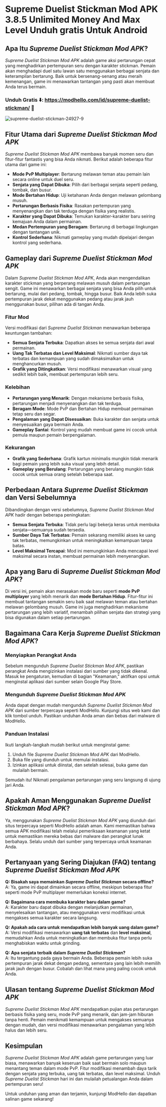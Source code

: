 # Supreme Duelist Stickman Mod APK 3.8.5 Unlimited Money And Max Level Unduh gratis Untuk Android

## Apa Itu *Supreme Duelist Stickman Mod APK*?

*Supreme Duelist Stickman Mod APK* adalah game aksi pertarungan cepat yang menghadirkan pertempuran seru dengan karakter stickman. Pemain akan menghadapi duel satu lawan satu menggunakan berbagai senjata dan keterampilan bertarung. Baik untuk bersenang-senang atau meraih kemenangan, game ini menawarkan tantangan yang pasti akan membuat Anda terus bermain.

### Unduh Gratis ⬇️: https://modhello.com/id/supreme-duelist-stickman/ 📲
![supreme-duelist-stickman-24927-9](https://github.com/user-attachments/assets/2aaa2e57-5111-4bd3-ab0f-ced7e3f90bbd)


## Fitur Utama dari *Supreme Duelist Stickman Mod APK*

*Supreme Duelist Stickman Mod APK* membawa banyak momen seru dan fitur-fitur fantastis yang bisa Anda nikmati. Berikut adalah beberapa fitur utama dari game ini:

- **Mode PvP Multiplayer**: Bertarung melawan teman atau pemain lain secara online untuk duel seru.
- **Senjata yang Dapat Dibuka**: Pilih dari berbagai senjata seperti pedang, tombak, dan busur.
- **Mode Bertahan Hidup**: Uji ketahanan Anda dengan melawan gelombang musuh.
- **Pertarungan Berbasis Fisika**: Rasakan pertempuran yang menyenangkan dan tak terduga dengan fisika yang realistis.
- **Karakter yang Dapat Dibuka**: Temukan karakter-karakter baru seiring kemajuan Anda dalam permainan.
- **Medan Pertempuran yang Beragam**: Bertarung di berbagai lingkungan dengan tantangan unik.
- **Kontrol Sederhana**: Nikmati gameplay yang mudah dipelajari dengan kontrol yang sederhana.

## Gameplay dari *Supreme Duelist Stickman Mod APK*

Dalam *Supreme Duelist Stickman Mod APK*, Anda akan mengendalikan karakter stickman yang berperang melawan musuh dalam pertarungan sengit. Game ini menawarkan berbagai senjata yang bisa Anda pilih untuk bertarung, mulai dari pedang, tombak, hingga busur. Baik Anda lebih suka pertempuran jarak dekat menggunakan pedang atau jarak jauh menggunakan busur, pilihan ada di tangan Anda.

### Fitur Mod

Versi modifikasi dari *Supreme Duelist Stickman* menawarkan beberapa keuntungan tambahan:

- **Semua Senjata Terbuka**: Dapatkan akses ke semua senjata dari awal permainan.
- **Uang Tak Terbatas dan Level Maksimal**: Nikmati sumber daya tak terbatas dan kemampuan yang sudah dimaksimalkan untuk menghancurkan musuh.
- **Grafik yang Ditingkatkan**: Versi modifikasi menawarkan visual yang sedikit lebih baik, membuat pertempuran lebih seru.

### Kelebihan

- **Pertarungan yang Menarik**: Dengan mekanisme berbasis fisika, pertarungan menjadi menyenangkan dan tak terduga.
- **Beragam Mode**: Mode PvP dan Bertahan Hidup membuat permainan tetap seru dan segar.
- **Pengalaman yang Dapat Disesuaikan**: Buka karakter dan senjata untuk menyesuaikan gaya bermain Anda.
- **Gameplay Santai**: Kontrol yang mudah membuat game ini cocok untuk pemula maupun pemain berpengalaman.

### Kekurangan

- **Grafik yang Sederhana**: Grafik kartun minimalis mungkin tidak menarik bagi pemain yang lebih suka visual yang lebih detail.
- **Gameplay yang Berulang**: Pertarungan yang berulang mungkin tidak cocok untuk semua orang setelah beberapa saat.

## Perbedaan Antara *Supreme Duelist Stickman* dan Versi Sebelumnya

Dibandingkan dengan versi sebelumnya, *Supreme Duelist Stickman Mod APK* hadir dengan beberapa peningkatan:

- **Semua Senjata Terbuka**: Tidak perlu lagi bekerja keras untuk membuka senjata—semuanya sudah tersedia.
- **Sumber Daya Tak Terbatas**: Pemain sekarang memiliki akses ke uang tak terbatas, memungkinkan untuk meningkatkan kemampuan tanpa batas.
- **Level Maksimal Tercapai**: Mod ini memungkinkan Anda mencapai level maksimal secara instan, membuat permainan lebih menyenangkan.

## Apa yang Baru di *Supreme Duelist Stickman Mod APK*?

Di versi ini, pemain akan merasakan mode baru seperti **mode PvP multiplayer** yang lebih menarik dan **mode Bertahan Hidup**. Fitur-fitur ini membuat tantangan semakin seru baik saat melawan teman atau bertahan melawan gelombang musuh. Game ini juga menghadirkan mekanisme pertarungan yang lebih variatif, menambah pilihan senjata dan strategi yang bisa digunakan dalam setiap pertarungan.

## Bagaimana Cara Kerja *Supreme Duelist Stickman Mod APK*?

### Menyiapkan Perangkat Anda

Sebelum mengunduh *Supreme Duelist Stickman Mod APK*, pastikan perangkat Anda mengizinkan instalasi dari sumber yang tidak dikenal. Masuk ke pengaturan, kemudian di bagian "Keamanan," aktifkan opsi untuk menginstal aplikasi dari sumber selain Google Play Store.

### Mengunduh *Supreme Duelist Stickman Mod APK*

Anda dapat dengan mudah mengunduh *Supreme Duelist Stickman Mod APK* dari sumber terpercaya seperti ModHello. Kunjungi situs web kami dan klik tombol unduh. Pastikan unduhan Anda aman dan bebas dari malware di ModHello.

### Panduan Instalasi

Ikuti langkah-langkah mudah berikut untuk menginstal game:

1. Unduh file *Supreme Duelist Stickman Mod APK* dari ModHello.
2. Buka file yang diunduh untuk memulai instalasi.
3. Izinkan aplikasi untuk diinstal, dan setelah selesai, buka game dan mulailah bermain.

Semudah itu! Nikmati pengalaman pertarungan yang seru langsung di ujung jari Anda.

## Apakah Aman Menggunakan *Supreme Duelist Stickman Mod APK*?

Ya, menggunakan *Supreme Duelist Stickman Mod APK* yang diunduh dari situs terpercaya seperti ModHello adalah aman. Kami memastikan bahwa semua APK modifikasi telah melalui pemeriksaan keamanan yang ketat untuk memastikan mereka bebas dari malware dan perangkat lunak berbahaya. Selalu unduh dari sumber yang terpercaya untuk keamanan Anda.

## Pertanyaan yang Sering Diajukan (FAQ) tentang *Supreme Duelist Stickman Mod APK*

**Q: Bisakah saya memainkan *Supreme Duelist Stickman* secara offline?**  
A: Ya, game ini dapat dimainkan secara offline, meskipun beberapa fitur seperti mode PvP multiplayer memerlukan koneksi internet.

**Q: Bagaimana cara membuka karakter baru dalam game?**  
A: Karakter baru dapat dibuka dengan melanjutkan permainan, menyelesaikan tantangan, atau menggunakan versi modifikasi untuk mengakses semua karakter secara langsung.

**Q: Apakah ada cara untuk mendapatkan lebih banyak uang dalam game?**  
A: Versi modifikasi menawarkan **uang tak terbatas** dan **level maksimal**, memudahkan Anda untuk meningkatkan dan membuka fitur tanpa perlu menghabiskan waktu untuk grinding.

**Q: Apa senjata terbaik dalam *Supreme Duelist Stickman*?**  
A: Itu tergantung pada gaya bermain Anda. Beberapa pemain lebih suka pertempuran jarak dekat dengan pedang, sementara yang lain lebih memilih jarak jauh dengan busur. Cobalah dan lihat mana yang paling cocok untuk Anda.

## Ulasan tentang *Supreme Duelist Stickman Mod APK*

*Supreme Duelist Stickman Mod APK* mendapatkan pujian atas pertarungan berbasis fisika yang seru, mode PvP yang menarik, dan jam-jam hiburan tanpa henti. Pemain menikmati kemampuan untuk mengakses semuanya dengan mudah, dan versi modifikasi menawarkan pengalaman yang lebih halus dan lebih seru.

## Kesimpulan

*Supreme Duelist Stickman Mod APK* adalah game pertarungan yang luar biasa, menawarkan banyak keseruan baik saat bermain solo maupun menantang teman dalam mode PvP. Fitur modifikasi menambah daya tarik dengan senjata yang terbuka, uang tak terbatas, dan level maksimal. Unduh *Supreme Duelist Stickman* hari ini dan mulailah petualangan Anda dalam pertempuran seru!

Untuk unduhan yang aman dan terjamin, kunjungi ModHello dan dapatkan salinan game sekarang!
